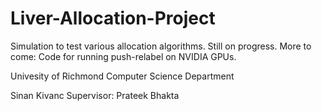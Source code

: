 # Liver-Allocation-Project
Simulation to test various allocation algorithms. Still on progress.
More to come: Code for running push-relabel on NVIDIA GPUs.

Univesity of Richmond Computer Science Department

Sinan Kivanc
Supervisor: Prateek Bhakta
